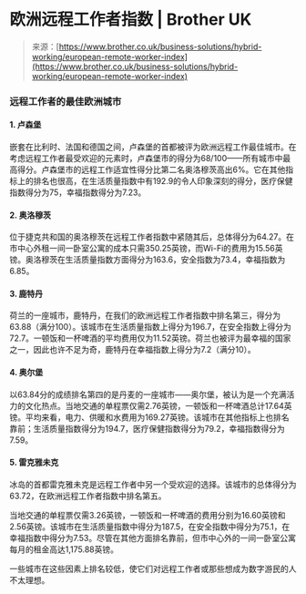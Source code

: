 <!--yml

分类：未分类

日期：2024年05月27日 14:44:47

-->

# 欧洲远程工作者指数 | Brother UK

> 来源：[https://www.brother.co.uk/business-solutions/hybrid-working/european-remote-worker-index](https://www.brother.co.uk/business-solutions/hybrid-working/european-remote-worker-index)

### 远程工作者的最佳欧洲城市

#### **1\. 卢森堡**

嵌套在比利时、法国和德国之间，卢森堡的首都被评为欧洲远程工作最佳城市。在考虑远程工作者最受欢迎的元素时，卢森堡市的得分为68/100——所有城市中最高得分。卢森堡市的远程工作适宜性得分比第二名奥洛穆茨高出6%。它在其他指标上的排名也很高，在生活质量指数中有192.9的令人印象深刻的得分，医疗保健指数得分为75，幸福指数得分为7.23。

#### **2\. 奥洛穆茨**

位于捷克共和国的奥洛穆茨在远程工作者指数中紧随其后，总体得分为64.27。在市中心外租一间一卧室公寓的成本只需350.25英镑，而Wi-Fi的费用为15.56英镑。奥洛穆茨在生活质量指数方面得分为163.6，安全指数为73.4，幸福指数为6.85。

#### **3\. 鹿特丹**

荷兰的一座城市，鹿特丹，在我们的欧洲远程工作者指数中排名第三，得分为63.88（满分100）。该城市在生活质量指数上得分为196.7，在安全指数上得分为72.7。一顿饭和一杯啤酒的平均费用仅为11.52英镑。荷兰也被评为最幸福的国家之一，因此也许不足为奇，鹿特丹在幸福指数上得分为7.2（满分10）。

#### **4\. 奥尔堡**

以63.84分的成绩排名第四的是丹麦的一座城市——奥尔堡，被认为是一个充满活力的文化热点。当地交通的单程票仅需2.76英镑，一顿饭和一杯啤酒总计17.64英镑。平均来看，电力、供暖和水费用为169.27英镑。该城市在其他指标上也排名靠前；生活质量指数得分为194.7，医疗保健指数得分为79.2，幸福指数得分为7.59。

#### **5\. 雷克雅未克**

冰岛的首都雷克雅未克是远程工作者中另一个受欢迎的选择。该城市的总体得分为63.72，在欧洲远程工作者指数中排名第五。

当地交通的单程票仅需3.26英镑，一顿饭和一杯啤酒的费用分别为16.60英镑和2.56英镑。该城市在生活质量指数中得分为187.5，在安全指数中得分为75.1，在幸福指数中得分为7.53。尽管在其他方面排名靠前，但市中心外的一间一卧室公寓每月的租金高达1,175.88英镑。

一些城市在这些因素上排名较低，使它们对远程工作者或那些想成为数字游民的人不太理想。
